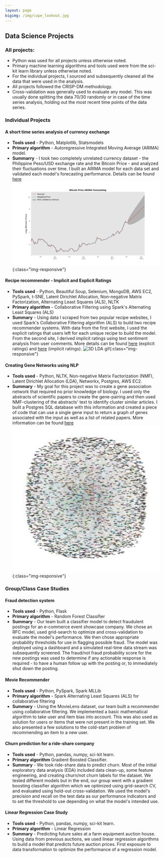 ```yaml
---
layout: page
bigimg: /img/cape_lookout.jpg
---
```

## Data Science Projects

### **All projects:**
* Python was used for all projects unless otherwise noted.
* Primary machine learning algorithms and tools used were from the sci-kit learn library unless otherwise noted.
* For the individual projects, I sourced and subsequently cleaned all the data that were used in the analysis.
* All projects followed the CRISP-DM methodology.
* Cross-validation was generally used to evaluate any model. This was usually done splitting the data 70/30 randomly or in case of the time series analysis, holding out the most recent time points of the data series.

### **Individual Projects**
#### **A short time series analysis of currency exchange**
* **Tools used** - Python, Matplotlib, Statsmodels
* **Primary algorithm** - Autoregressive Integrated Moving Average (ARIMA) model.
* **Summarry** - I took two completely unrelated currency dataset - the Philippine Peso/USD exchange
rate and the Bitcoin Price - and analyzed their fluctuations over time. I built an ARIMA model for each data set and validated each model's forecasting performance. Details can be found [here](https://github.com/pineda-vv/bitcoin_timeseries)
![BTC Forecast](img/confidence.png){:class="img-responsive"}

#### **Recipe recommender - Implicit and Explicit Ratings**
* **Tools used** - Python, Beautiful Soup, Selenium, MongoDB, AWS EC2, PySpark, t-SNE, Latent Dirichlet Allocation, Non-negative Matrix Factorization, Alternating Least Squares (ALS), NLTK
* **Primary algorithm** - Collaborative Filtering using Spark's Alternating Least Squares (ALS)
* **Summary** - Using data I scraped from two popular recipe websites, I used Spark's Collaborative Filtering algorithm (ALS) to build two recipe recommender systems. With data from the first website, I used the explicit ratings that users left for each unique recipe to build the model. From the second site, I derived implicit ratings using text sentiment analysis from user comments. More details can be found [here](https://github.com/pineda-vv/allrecipe_recommender) (explicit ratings) and [here](https://github.com/pineda-vv/Data-Science-Projects/tree/master/recipe_project) (implicit ratings).
![3D LDA gif](img/animated_lda.gif){:class="img-responsive"}

#### **Creating Gene Networks using NLP**
* **Tools used** - Python, NLTK, Non-negative Matrix Factorization (NMF), Latent Dirichlet Allocation (LDA), Networkx, Postgres, AWS EC2.
* **Summary** - My goal for this project was to create a gene association network that required no prior knowledge of biology. I used only the abstracts of scientific papers to create the gene-pairing and then used NMF-clustering of the abstracts' text to identify cluster similar articles. I built a Postgres SQL database with this information and created a piece of code that can use a single gene input to return a graph of genes associated with the input as well as a list of related papers.  More information can be found [here](https://github.com/pineda-vv/Creating-gene-networks-using-NLP)
![gene interaction graph](img/metab_with_labels.png){:class="img-responsive"}

### **Group/Class Case Studies**
#### **Fraud detection system**
* **Tools used** - Python, Flask
* **Primary algorithm** - Random Forest Classifier
* **Summary** - Our team built a classifier model to detect fraudulent postings for an e-commerce event showcase company. We chose an RFC model, used grid-search to optimize and cross-validation to evaluate the model's performance. We then chose appropriate probability thresholds for use in flagging possible fraud. The model was deployed using a dashboard and a simulated real-time data stream was subsequently screened. The fraud/not fraud probability score for the new postings was used to determine if any actionable response is required - to have a human follow up with the posting or, to immediately shut down the posting.

#### **Movie Recommender**
* **Tools used** - Python, PySpark, Spark MLLib
* **Primary algorithm** - Spark Alternating Least Squares (ALS) for collaborative filtering
* **Summary** - Using the MovieLens dataset, our team built a recommender using collaborative filtering. We implemented a basic mathematical algorithm to take user and item bias into account. This was also used as solution for users or items  that were not present in the training set. We also presented a few solutions to the cold-start problem of recommending an item to a new user.

#### **Churn prediction for a ride-share company**
* **Tools used** - Python, pandas, numpy, sci-kit learn.
* **Primary algorithm** Gradient Boosted Classifier.
* **Summary** - We took ride-share data to predict churn. Most of the initial exploratory data analysis (EDA) included data clean-up, some feature engineering, and creating churn/not churn labels for the dataset. We tested different models but in the end, our group went with a gradient boosting classifier algorithm which we optimized using grid-search CV, and evaluated using hold-out cross-validation. We used the model's precision and recall on the test data as our performance indicators and to set the threshold to use depending on what the model's intended use.

#### **Linear Regression Case Study**
* **Tools used** - Python, pandas, numpy, sci-kit learn.
* **Primary algorithm** - Linear Regression
* **Summary** - Predicting future sales at a farm equipment auction house. Using data from previous auctions, we used linear regression algorithms to build a model that predicts future auction prices. First exposure to data transformation to optimize the performance of a regression model.
